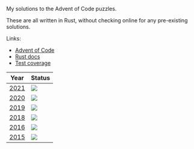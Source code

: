 My solutions to the Advent of Code puzzles.

These are all written in Rust, without checking online for any pre-existing solutions.

Links:

- [Advent of Code](https://adventofcode.com/)
- [Rust docs](https://advent-of-code.jamespharaoh.com/rustdoc/aoc/index.html)
- [Test coverage](https://advent-of-code.jamespharaoh.com/coverage/tarpaulin-report.html)


| Year         | Status                                                 |
|--------------|--------------------------------------------------------|
| [2021](2021) | ![](https://img.shields.io/badge/stars%20⭐-50-brightgreen)  |
| [2020](2020) | ![](https://img.shields.io/badge/stars%20⭐-40-green) |
| [2019](2019) | ![](https://img.shields.io/badge/stars%20⭐-50-brightgreen)  |
| [2018](2018) | ![](https://img.shields.io/badge/stars%20⭐-20-yellow) |
| [2016](2018) | ![](https://img.shields.io/badge/stars%20⭐-50-brightgreen) |
| [2015](2018) | ![](https://img.shields.io/badge/stars%20⭐-50-brightgreen) |
